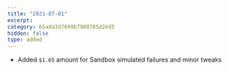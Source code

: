 ```yaml
---
title: "2021-07-01"
excerpt:
category: 65ada3d7699b7900765d2ed5
hidden: false
type: added
---
```


* Added `$1.65` amount for Sandbox simulated failures and minor tweaks
